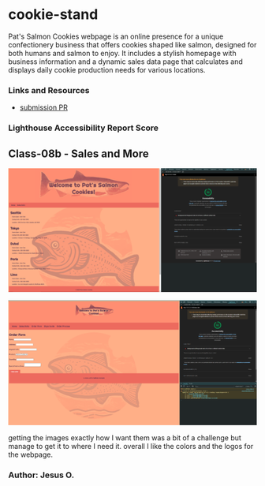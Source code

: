 # cookie-stand

Pat's Salmon Cookies webpage is an online presence for a unique confectionery business that offers cookies shaped like salmon, designed for both humans and salmon to enjoy. It includes a stylish homepage with business information and a dynamic sales data page that calculates and displays daily cookie production needs for various locations.

### Links and Resources

* [submission PR](https://github.com/Jnez405/cookie-stand/tree/class-8b-NewData)

### Lighthouse Accessibility Report Score
## Class-08b - Sales and More

![Home Page](https://raw.githubusercontent.com/Jnez405/cookie-stand/main/img/Screenshot-2024-06-12-210156.png)

![Sales Page](https://raw.githubusercontent.com/Jnez405/cookie-stand/main/img/class8b-ss.png)

getting the images exactly how I want them was a bit of a challenge but manage to get it to where I need it. overall I like the colors and the logos for the webpage.

### Author: Jesus O.
